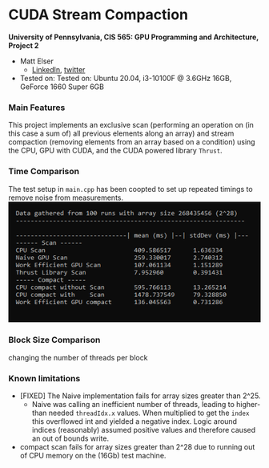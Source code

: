 CUDA Stream Compaction
======================

**University of Pennsylvania, CIS 565: GPU Programming and Architecture, Project 2**

* Matt Elser
  * [LinkedIn](https://www.linkedin.com/in/matt-elser-97b8151ba/), [twitter](twitter.com/__mattelser__ )
* Tested on: Tested on: Ubuntu 20.04, i3-10100F @ 3.6GHz 16GB, GeForce 1660 Super 6GB

### Main Features
This project implements an exclusive scan (performing an operation on (in this case a sum of) all previous 
elements along an array) and stream compaction (removing elements from an array based on a condition) using 
the CPU, GPU with CUDA, and the CUDA powered library `Thrust`. 

### Time Comparison
The test setup in `main.cpp` has been coopted to set up repeated timings to remove noise from measurements.
![timing data table](img/timingData.png)

### Block Size Comparison
changing the number of threads per block

### Known limitations
- [FIXED] The Naive implementation fails for array sizes greater than 2^25. 
  - Naive was calling an inefficient number of threads, leading to higher-than needed `threadIdx.x` 
    values. When multiplied to get the `index` this overflowed int and yielded a negative index.
    Logic around indices (reasonably) assumed positive values and therefore caused an out of bounds write.
- compact scan fails for array sizes greater than 2^28 due to running out of CPU memory on the (16Gb) test machine.

